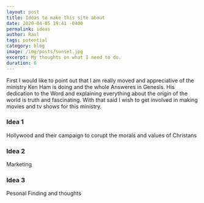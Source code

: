 ```yaml
---
layout: post
title: Ideas to make this site about
date: 2020-04-05 19:41 -0400
permalink: ideas 
author: Raul
tags: potential
category: blog
image: /img/posts/sunset.jpg
excerpt: My thoughts on what I need to do.
duration: 6
---
```


First I would like to point out that I am really moved and appreciative of the ministry Ken Ham is doing and the whole Answeres in Genesis. His dedication to the Word and explaining everything about the origin of the world is truth and fascinating. With that said I wish to get involved in making movies and tv shows for this ministry.  

### Idea 1

Hollywood and their campaign to corupt the morals and values of Christans

### Idea 2

Marketing

### Idea 3

Pesonal Finding and thoughts
